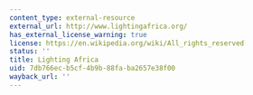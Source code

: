 ```yaml
---
content_type: external-resource
external_url: http://www.lightingafrica.org/
has_external_license_warning: true
license: https://en.wikipedia.org/wiki/All_rights_reserved
status: ''
title: Lighting Africa
uid: 7db766ec-b5cf-4b9b-88fa-ba2657e38f00
wayback_url: ''
---
```

